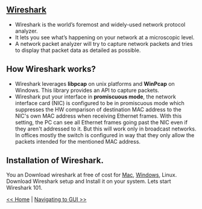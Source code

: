 ## [Wireshark](https://www.wireshark.org/)
- Wireshark is the world’s foremost and widely-used network protocol analyzer. 
- It lets you see what’s happening on your network at a microscopic level.
- A network packet analyzer will try to capture network packets and tries to display that packet data as detailed as possible.

## How Wireshark works?

- Wireshark leverages **libpcap** on unix platforms and  **WinPcap** on Windows. This library provides an API to capture packets.
- Wireshark put your interface in **promiscuous mode**, the network interface card (NIC) is configured to be in promiscuous mode which         suppresses the HW comparison of destination MAC address to the NIC's own MAC address when receiving Ethernet frames. With this setting,   the PC can see all Ethernet frames going past the NIC even if they aren't addressed to it.
  But this will work only in broadcast networks. In offices mostly the switch is configured in way that they only allow the packets         intended for the mentioned MAC address.
  
## Installation of Wireshark.
You an Download wireshark at free of cost for [Mac](https://2.na.dl.wireshark.org/osx/Wireshark%202.2.6%20Intel%2064.dmg), [Windows](https://2.na.dl.wireshark.org/win32/Wireshark-win32-2.2.6.exe), Linux.
Download Wireshark setup and Install it on your system.
Lets start Wireshark 101.



[<< Home](index.md)                 |                                                         [Navigating to GUI >>](navgui.md)       
